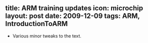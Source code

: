 title: ARM training updates
icon: microchip
layout: post
date: 2009-12-09
tags: ARM, IntroductionToARM
----

* Various minor tweaks to the text.
